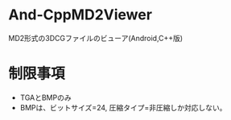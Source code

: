 # And-CppMD2Viewer
MD2形式の3DCGファイルのビューア(Android,C++版)

# 制限事項
- TGAとBMPのみ
- BMPは、ビットサイズ=24, 圧縮タイプ=非圧縮しか対応しない。

